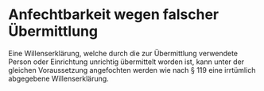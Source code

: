 # Anfechtbarkeit wegen falscher Übermittlung

Eine Willenserklärung, welche durch die zur Übermittlung verwendete Person oder Einrichtung unrichtig übermittelt worden ist, kann unter der gleichen Voraussetzung angefochten werden wie nach § 119 eine irrtümlich abgegebene Willenserklärung.